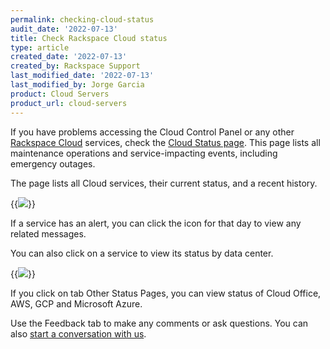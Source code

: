 ```yaml
---
permalink: checking-cloud-status
audit_date: '2022-07-13'
title: Check Rackspace Cloud status
type: article
created_date: '2022-07-13'
created_by: Rackspace Support
last_modified_date: '2022-07-13'
last_modified_by: Jorge Garcia
product: Cloud Servers
product_url: cloud-servers
---
```


If you have problems accessing the Cloud Control Panel or any
other [Rackspace Cloud](https://www.rackspace.com/cloud) services,
check the [Cloud Status page](https://status.rackspace.com/). This page
lists all maintenance operations and service-impacting events, including
emergency outages.

The page lists all Cloud services, their current status, and a recent history.

{{<image src="picture1.png">}}

If a service has an alert, you can click the icon for that day
to view any related messages.

You can also click on a service to view its status by data center.

{{<image src="picture2.png">}}
  
If you click on tab Other Status Pages, you can view status of Cloud Office, AWS, GCP and Microsoft Azure.
</br>

Use the Feedback tab to make any comments or ask questions. You can also [start a conversation with us](https://www.rackspace.com/contact).
